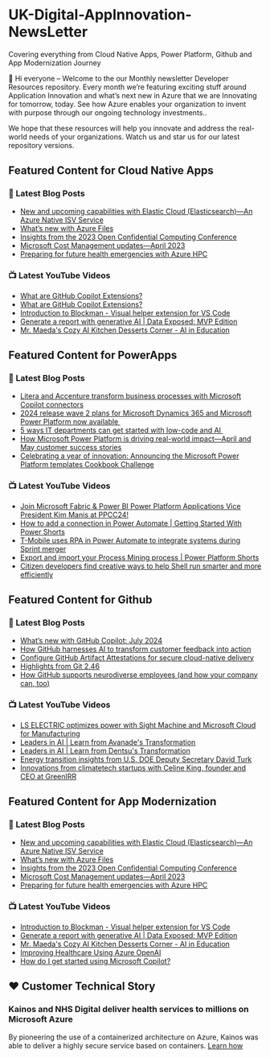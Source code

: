 # UK-Digital-AppInnovation-NewsLetter

Covering everything from Cloud Native Apps, Power Platform, Github and App Modernization Journey

👋 Hi everyone – Welcome to the our Monthly newsletter Developer Resources repository. Every month we’re featuring exciting stuff around Application Innovation and what’s next new in Azure that we are Innovating for tomorrow, today. See how Azure enables your organization to invent with purpose through our ongoing technology investments..


We hope that these resources will help you innovate and address the real-world needs of your organizations. Watch us and star us for our latest repository versions.

## Featured Content for Cloud Native Apps


### 📝 Latest Blog Posts

    
<!-- BLOGCNA:START -->
- [New and upcoming capabilities with Elastic Cloud (Elasticsearch)—An Azure Native ISV Service](https://azure.microsoft.com/blog/new-and-upcoming-capabilities-with-elastic-cloud-elasticsearch-an-azure-native-isv-service/)
- [What’s new with Azure Files](https://azure.microsoft.com/blog/what-s-new-with-azure-files/)
- [Insights from the 2023 Open Confidential Computing Conference](https://azure.microsoft.com/blog/insights-from-the-2023-open-confidential-computing-conference/)
- [Microsoft Cost Management updates—April 2023](https://azure.microsoft.com/blog/microsoft-cost-management-updates-april-2023/)
- [Preparing for future health emergencies with Azure HPC ](https://azure.microsoft.com/blog/preparing-for-future-health-emergencies-with-azure-hpc/)
<!-- BLOGCNA:END -->

### 📺 Latest YouTube Videos

 
<!-- YOUTUBECNA:START -->
- [What are GitHub Copilot Extensions?](https://www.youtube.com/watch?v=lMNYsyFJCTw)
- [What are GitHub Copilot Extensions?](https://www.youtube.com/watch?v=VW779kOPh7Y)
- [Introduction to Blockman - Visual helper extension for VS Code](https://www.youtube.com/watch?v=y79Okx8oEao)
- [Generate a report with generative AI | Data Exposed: MVP Edition](https://www.youtube.com/watch?v=Oqi8PTUBvYw)
- [Mr. Maeda&#39;s Cozy AI Kitchen Desserts Corner - AI in Education](https://www.youtube.com/watch?v=cHHDovpdxUk)
<!-- YOUTUBECNA:END -->

##  Featured Content for PowerApps
### 📝 Latest Blog Posts
<!-- BLOGPOWER:START -->
- [Litera and Accenture transform business processes with Microsoft Copilot connectors](https://www.microsoft.com/en-us/power-platform/blog/2024/07/25/litera-and-accenture-transform-business-processes-with-microsoft-copilot-connectors/)
- [2024 release wave 2 plans for Microsoft Dynamics 365 and Microsoft Power Platform now available ](https://www.microsoft.com/en-us/dynamics-365/blog/business-leader/2024/07/16/2024-release-wave-2-plans-for-microsoft-dynamics-365-and-microsoft-power-platform-now-available/)
- [5 ways IT departments can get started with low-code and AI ](https://www.microsoft.com/en-us/microsoft-copilot/blog/copilot-studio/5-ways-it-departments-can-get-started-with-low-code-and-ai/)
- [How Microsoft Power Platform is driving real-world impact—April and May customer success stories](https://www.microsoft.com/en-us/power-platform/blog/2024/06/26/how-microsoft-power-platform-is-driving-real-world-impact-april-and-may-customer-success-stories/)
- [Celebrating a year of innovation: Announcing the Microsoft Power Platform templates Cookbook Challenge](https://www.microsoft.com/en-us/power-platform/blog/2024/06/06/celebrating-a-year-of-innovation-announcing-the-microsoft-power-platform-templates-cookbook-challenge/)
<!-- BLOGPOWER:END -->
 ### 📺 Latest YouTube Videos
    
<!-- YOUTUBEPOWER:START -->
- [Join Microsoft Fabric &amp; Power BI Power Platform Applications Vice President Kim Manis at PPCC24!](https://www.youtube.com/watch?v=pGJ0xPzbzQo)
- [How to add a connection in Power Automate | Getting Started With Power Shorts](https://www.youtube.com/watch?v=u9EkJGjgfhY)
- [T-Mobile uses RPA in Power Automate to integrate systems during Sprint merger](https://www.youtube.com/watch?v=lgxtfTyfjqI)
- [Export and import your Process Mining process | Power Platform Shorts](https://www.youtube.com/watch?v=CnLMsYTED3Y)
- [Citizen developers find creative ways to help Shell run smarter and more efficiently](https://www.youtube.com/watch?v=J-vJd8XCKqs)
<!-- YOUTUBEPOWER:END -->

##  Featured Content for Github
### 📝 Latest Blog Posts
<!-- BLOGGITHUB:START -->
- [What’s new with GitHub Copilot: July 2024](https://github.blog/ai-and-ml/github-copilot/whats-new-with-github-copilot-july-2024/)
- [How GitHub harnesses AI to transform customer feedback into action](https://github.blog/ai-and-ml/machine-learning/how-github-harnesses-ai-to-transform-customer-feedback-into-action/)
- [Configure GitHub Artifact Attestations for secure cloud-native delivery](https://github.blog/security/supply-chain-security/configure-github-artifact-attestations-for-secure-cloud-native-delivery/)
- [Highlights from Git 2.46](https://github.blog/open-source/git/highlights-from-git-2-46/)
- [How GitHub supports neurodiverse employees (and how your company can, too)](https://github.blog/engineering/engineering-principles/how-github-supports-neurodiverse-employees-and-how-your-company-can-too/)
<!-- BLOGGITHUB:END -->
### 📺 Latest YouTube Videos
<!-- YOUTUBEGITHUB:START -->
- [LS ELECTRIC optimizes power with Sight Machine and Microsoft Cloud for Manufacturing](https://www.youtube.com/watch?v=AtwO3wILvRc)
- [Leaders in AI | Learn from Avanade&#39;s Transformation](https://www.youtube.com/watch?v=ngFCBV_KoYo)
- [Leaders in AI | Learn from Dentsu&#39;s ​Transformation](https://www.youtube.com/watch?v=o3mTuhBSs5A)
- [Energy transition insights from U.S. DOE Deputy Secretary David Turk](https://www.youtube.com/watch?v=kLKCoqnq6vw)
- [Innovations from climatetech startups with Celine King, founder and CEO at GreenIRR](https://www.youtube.com/watch?v=0A4MJtXr4UQ)
<!-- YOUTUBEGITHUB:END -->
##  Featured Content for App Modernization
### 📝 Latest Blog Posts
<!-- BLOGAPPMOD:START -->
- [New and upcoming capabilities with Elastic Cloud (Elasticsearch)—An Azure Native ISV Service](https://azure.microsoft.com/blog/new-and-upcoming-capabilities-with-elastic-cloud-elasticsearch-an-azure-native-isv-service/)
- [What’s new with Azure Files](https://azure.microsoft.com/blog/what-s-new-with-azure-files/)
- [Insights from the 2023 Open Confidential Computing Conference](https://azure.microsoft.com/blog/insights-from-the-2023-open-confidential-computing-conference/)
- [Microsoft Cost Management updates—April 2023](https://azure.microsoft.com/blog/microsoft-cost-management-updates-april-2023/)
- [Preparing for future health emergencies with Azure HPC ](https://azure.microsoft.com/blog/preparing-for-future-health-emergencies-with-azure-hpc/)
<!-- BLOGAPPMOD:END -->
### 📺 Latest YouTube Videos
<!-- YOUTUBEAPPMOD:START -->
- [Introduction to Blockman - Visual helper extension for VS Code](https://www.youtube.com/watch?v=y79Okx8oEao)
- [Generate a report with generative AI | Data Exposed: MVP Edition](https://www.youtube.com/watch?v=Oqi8PTUBvYw)
- [Mr. Maeda&#39;s Cozy AI Kitchen Desserts Corner - AI in Education](https://www.youtube.com/watch?v=cHHDovpdxUk)
- [Improving Healthcare Using Azure OpenAI](https://www.youtube.com/watch?v=inI0KBvtVYA)
- [How do I get started using Microsoft Copilot?](https://www.youtube.com/watch?v=-t5VuxPic1I)
<!-- YOUTUBEAPPMOD:END -->


## ♥️ Customer Technical Story 

### Kainos and NHS Digital deliver health services to millions on Microsoft Azure

By pioneering the use of a containerized architecture on Azure, Kainos was able to deliver a highly secure service based on containers. [Learn how](https://customers.microsoft.com/en-us/story/1368348549535774520-kainos-and-nhs-digital-deliver-health-services-to-millions-on-microsoft-azure)

